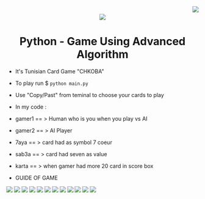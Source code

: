 <img align="right" src="https://visitor-badge.laobi.icu/badge?page_id=BenHmidaMohammadAli.Card-Game">
<h6 align="center">
  <a href="https://git.io/typing-svg">
    <img src="https://readme-typing-svg.herokuapp.com/?lines=Hello,+There!+👋;Development+of,;+Tunisian+Game,;+CHKOBA&center=true&size=30">
  </a>
</h6> 
 
<h1 align="center"> Python - Game Using Advanced Algorithm </h1>

- It's Tunisian Card Game "CHKOBA"

- To play run 
$ `python main.py` 

- Use "Copy/Past" from teminal to choose your cards to play

- In my code :

* gamer1 == > Human who is you when you play vs AI 
* gamer2 == > AI Player

* 7aya  == > card had as symbol 7 coeur 
* sab3a == > card had seven as value 
* karta == > when gamer had more 20 card in score box 

* GUIDE OF GAME 
<img src="./img/img1.png">
<img src="./img/img2.png">
<img src="./img/img3.png">
<img src="./img/img4.png">
<img src="./img/img5.png">
<img src="./img/img6.png">
<img src="./img/img7.png">
<img src="./img/img8.png">
<img src="./img/img9.png">
<img src="./img/img10.png">
<img src="./img/img11.png">
<img src="./img/img12.png">
